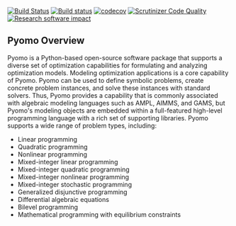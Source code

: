 [![Build Status](https://travis-ci.org/Pyomo/pyomo.png?branch=master)](https://travis-ci.org/Pyomo/pyomo)
[![Build status](https://ci.appveyor.com/api/projects/status/km08tbkv05ik14n9?svg=true)](https://ci.appveyor.com/project/WilliamHart/pyomo)
[![codecov](https://codecov.io/gh/Pyomo/pyomo/branch/master/graph/badge.svg)](https://codecov.io/gh/Pyomo/pyomo)
[![Scrutinizer Code Quality](https://scrutinizer-ci.com/g/Pyomo/pyomo/badges/quality-score.png?b=master)](https://scrutinizer-ci.com/g/Pyomo/pyomo/?branch=master)
[![Research software impact](http://depsy.org/api/package/pypi/Pyomo/badge.svg)](http://depsy.org/package/python/Pyomo)



## Pyomo Overview

Pyomo is a Python-based open-source software package that supports a diverse set of optimization capabilities for formulating and analyzing optimization models. Modeling optimization applications is a core capability of Pyomo.  Pyomo can be used to define symbolic problems, create concrete problem instances, and solve these instances with standard solvers.  Thus, Pyomo provides a capability that is commonly associated with algebraic modeling languages such as AMPL, AIMMS, and GAMS, but Pyomo's modeling objects are embedded within a full-featured high-level programming language with a rich set of supporting libraries.  Pyomo supports a wide range of problem types, including:

 -  Linear programming
 -  Quadratic programming
 -  Nonlinear programming
 -  Mixed-integer linear programming
 -  Mixed-integer quadratic programming
 -  Mixed-integer nonlinear programming
 -  Mixed-integer stochastic programming
 -  Generalized disjunctive programming
 -  Differential algebraic equations
 -  Bilevel programming
 -  Mathematical programming with equilibrium constraints


